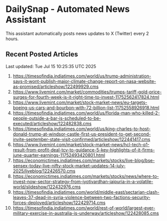 # DailySnap - Automated News Assistant

This assistant automatically posts news updates to X (Twitter) every 2 hours.

## Recent Posted Articles

Last updated: Tue Jul 15 10:25:35 UTC 2025

1. https://timesofindia.indiatimes.com/world/us/trump-administration-says-it-wont-publish-major-climate-change-report-on-nasa-website-as-promised/articleshow/122499929.cms
2. https://www.livemint.com/market/commodities/trumps-tariff-gold-price-surges-for-fourth-week-is-it-right-time-to-invest-11752562417824.html
3. https://www.livemint.com/market/stock-market-news/eu-targets-boeing-us-cars-and-bourbon-with-72-billion-list-11752558926918.html
4. https://timesofindia.indiatimes.com/world/us/florida-man-who-killed-2-people-outside-a-bar-is-scheduled-to-be-executed/articleshow/122482838.cms
5. https://timesofindia.indiatimes.com/world/us/king-charles-to-host-donald-trump-at-windsor-castle-first-us-president-to-get-second-invite-september-state-visit-confirmed/articleshow/122441417.cms
6. https://www.livemint.com/market/stock-market-news/hcl-tech-q1-result-from-profit-deal-tcv-to-guidance-5-key-highlights-of-it-firms-june-quarter-earnings-11752493420801.html
7. https://economictimes.indiatimes.com/markets/stocks/live-blog/bse-sensex-today-live-nifty-stock-market-updates-14-july-2025/liveblog/122426570.cms
8. https://economictimes.indiatimes.com/markets/stocks/news/where-to-invest-now-sector-strategy-from-jyotivardhan-jaipuria-in-a-volatile-world/slideshow/122432976.cms
9. https://timesofindia.indiatimes.com/world/middle-east/sectarian-clash-leaves-37-dead-in-syria-violence-between-two-factions-security-forces-deployed/articleshow/122429714.cms
10. https://timesofindia.indiatimes.com/world/rest-of-world/largest-ever-military-exercise-in-australia-is-underway/articleshow/122428085.cms
